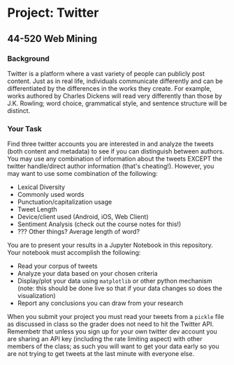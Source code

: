# Project: Twitter

## 44-520 Web Mining

### Background

Twitter is a platform where a vast variety of people can publicly post content.  Just as in real life, individuals communicate differently and can be differentiated by the differences in the works they create.  For example, works authored by Charles Dickens will read very differently than those by J.K. Rowling; word choice, grammatical style, and sentence structure will be distinct.

### Your Task

Find three twitter accounts you are interested in and analyze the tweets (both content and metadata) to see if you can distinguish between authors.  You may use any combination of information about the tweets EXCEPT the twitter handle/direct author information (that's cheating!).  However, you may want to use some combination of the following:

* Lexical Diversity
* Commonly used words
* Punctuation/capitalization usage
* Tweet Length
* Device/client used (Android, iOS, Web Client)
* Sentiment Analysis (check out the course notes for this!)
* ??? Other things? Average length of word?  

You are to present your results in a Jupyter Notebook in this repository.  Your notebook must accomplish the following:

* Read your corpus of tweets
* Analyze your data based on your chosen criteria
* Display/plot your data using `matplotlib` or other python mechanism (note: this should be done live so that if your data changes so does the visualization)
* Report any conclusions you can draw from your research

When you submit your project you must read your tweets from a `pickle` file as discussed in class so the grader does not need to hit the Twitter API.
Remembetr that unless you sign up for your own twitter dev account you are sharing an API key (including the rate limiting aspect) with other members of the class; as such you will want to get your data early so you are not trying to get tweets at the last minute with everyone else.
